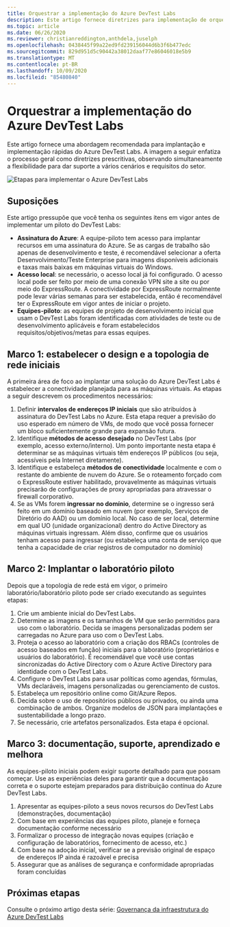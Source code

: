 ```yaml
---
title: Orquestrar a implementação do Azure DevTest Labs
description: Este artigo fornece diretrizes para implementação de orquestração do Azure DevTest Labs na organização.
ms.topic: article
ms.date: 06/26/2020
ms.reviewer: christianreddington,anthdela,juselph
ms.openlocfilehash: 0438445f99a22ed9fd239156044d6b3f6b477edc
ms.sourcegitcommit: 829d951d5c90442a38012daaf77e86046018e5b9
ms.translationtype: MT
ms.contentlocale: pt-BR
ms.lasthandoff: 10/09/2020
ms.locfileid: "85480840"
---
```

# <a name="orchestrate-the-implementation-of-azure-devtest-labs"></a>Orquestrar a implementação do Azure DevTest Labs
Este artigo fornece uma abordagem recomendada para implantação e implementação rápidas do Azure DevTest Labs. A imagem a seguir enfatiza o processo geral como diretrizes prescritivas, observando simultaneamente a flexibilidade para dar suporte a vários cenários e requisitos do setor.

![Etapas para implementar o Azure DevTest Labs](./media/devtest-lab-guidance-orchestrate-implementation/implementation-steps.png)

## <a name="assumptions"></a>Suposições
Este artigo pressupõe que você tenha os seguintes itens em vigor antes de implementar um piloto do DevTest Labs:

- **Assinatura do Azure**: A equipe-piloto tem acesso para implantar recursos em uma assinatura do Azure. Se as cargas de trabalho são apenas de desenvolvimento e teste, é recomendável selecionar a oferta Desenvolvimento/Teste Enterprise para imagens disponíveis adicionais e taxas mais baixas em máquinas virtuais do Windows.
- **Acesso local**: se necessário, o acesso local já foi configurado. O acesso local pode ser feito por meio de uma conexão VPN site a site ou por meio do ExpressRoute. A conectividade por ExpressRoute normalmente pode levar várias semanas para ser estabelecida, então é recomendável ter o ExpressRoute em vigor antes de iniciar o projeto.
- **Equipes-piloto**: as equipes de projeto de desenvolvimento inicial que usam o DevTest Labs foram identificadas com atividades de teste ou de desenvolvimento aplicáveis e foram estabelecidos requisitos/objetivos/metas para essas equipes.

## <a name="milestone-1-establish-initial-network-topology-and-design"></a>Marco 1: estabelecer o design e a topologia de rede iniciais
A primeira área de foco ao implantar uma solução do Azure DevTest Labs é estabelecer a conectividade planejada para as máquinas virtuais. As etapas a seguir descrevem os procedimentos necessários:

1. Definir **intervalos de endereços IP iniciais** que são atribuídos à assinatura do DevTest Labs no Azure. Esta etapa requer a previsão do uso esperado em número de VMs, de modo que você possa fornecer um bloco suficientemente grande para expansão futura.
2. Identifique **métodos de acesso desejado** no DevTest Labs (por exemplo, acesso externo/interno). Um ponto importante nesta etapa é determinar se as máquinas virtuais têm endereços IP públicos (ou seja, acessíveis pela Internet diretamente).
3. Identifique e estabeleça **métodos de conectividade** localmente e com o restante do ambiente de nuvem do Azure. Se o roteamento forçado com o ExpressRoute estiver habilitado, provavelmente as máquinas virtuais precisarão de configurações de proxy apropriadas para atravessar o firewall corporativo.
4. Se as VMs forem **ingressar no domínio**, determine se o ingresso será feito em um domínio baseado em nuvem (por exemplo, Serviços de Diretório do AAD) ou um domínio local. No caso de ser local, determine em qual UO (unidade organizacional) dentro do Active Directory as máquinas virtuais ingressam. Além disso, confirme que os usuários tenham acesso para ingressar (ou estabeleça uma conta de serviço que tenha a capacidade de criar registros de computador no domínio)

## <a name="milestone-2-deploy-the-pilot-lab"></a>Marco 2: Implantar o laboratório piloto
Depois que a topologia de rede está em vigor, o primeiro laboratório/laboratório piloto pode ser criado executando as seguintes etapas:

1. Crie um ambiente inicial do DevTest Labs.
2. Determine as imagens e os tamanhos de VM que serão permitidos para uso com o laboratório. Decida se imagens personalizadas podem ser carregadas no Azure para uso com o DevTest Labs.
3. Proteja o acesso ao laboratório com a criação dos RBACs (controles de acesso baseados em função) iniciais para o laboratório (proprietários e usuários do laboratório). É recomendável que você use contas sincronizadas do Active Directory com o Azure Active Directory para identidade com o DevTest Labs.
4. Configure o DevTest Labs para usar políticas como agendas, fórmulas, VMs declaráveis, imagens personalizadas ou gerenciamento de custos.
5. Estabeleça um repositório online como Git/Azure Repos.
6. Decida sobre o uso de repositórios públicos ou privados, ou ainda uma combinação de ambos. Organize modelos de JSON para implantações e sustentabilidade a longo prazo.
7. Se necessário, crie artefatos personalizados. Esta etapa é opcional. 

## <a name="milestone-3-documentation-support-learn-and-improve"></a>Marco 3: documentação, suporte, aprendizado e melhora
As equipes-piloto iniciais podem exigir suporte detalhado para que possam começar. Use as experiências deles para garantir que a documentação correta e o suporte estejam preparados para distribuição contínua do Azure DevTest Labs.

1. Apresentar as equipes-piloto a seus novos recursos do DevTest Labs (demonstrações, documentação)
2. Com base em experiências das equipes piloto, planeje e forneça documentação conforme necessário
3. Formalizar o processo de integração novas equipes (criação e configuração de laboratórios, fornecimento de acesso, etc.)
4. Com base na adoção inicial, verificar se a previsão original de espaço de endereços IP ainda é razoável e precisa
5. Assegurar que as análises de segurança e conformidade apropriadas foram concluídas

## <a name="next-steps"></a>Próximas etapas
Consulte o próximo artigo desta série: [Governança da infraestrutura do Azure DevTest Labs](devtest-lab-guidance-governance-resources.md)
